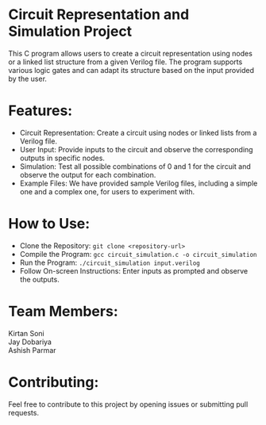 # Circuit Representation and Simulation Project
This C program allows users to create a circuit representation using nodes or a linked list structure from a given Verilog file. The program supports various logic gates and can adapt its structure based on the input provided by the user.

# Features:
+ Circuit Representation: Create a circuit using nodes or linked lists from a Verilog file.
+ User Input: Provide inputs to the circuit and observe the corresponding outputs in specific nodes.
+ Simulation: Test all possible combinations of 0 and 1 for the circuit and observe the output for each combination.
+ Example Files: We have provided sample Verilog files, including a simple one and a complex one, for users to experiment with.

# How to Use:
+ Clone the Repository: `git clone <repository-url>`
+ Compile the Program: `gcc circuit_simulation.c -o circuit_simulation`
+ Run the Program: `./circuit_simulation input.verilog`
+ Follow On-screen Instructions: Enter inputs as prompted and observe the outputs.

# Team Members:
Kirtan Soni <br>Jay Dobariya <br>Ashish Parmar

# Contributing:
Feel free to contribute to this project by opening issues or submitting pull requests.
